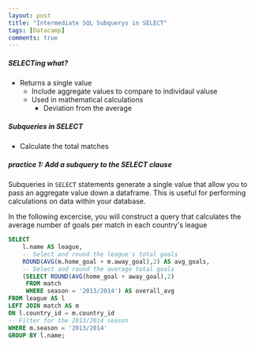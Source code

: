 ```yaml
---
layout: post
title: "Intermediate SQL Subquerys in SELECT"
tags: [Datacamp]
comments: true
---
```


##### SELECTing what?
- Returns a single value
  - Include aggregate values to compare to individaul valuse
  - Used in mathematical calculations
    - Deviation from the average

##### Subqueries in SELECT
- Calculate the total matches


##### practice 1: Add a subquery to the SELECT clause

Subqueries in `SELECT` statements generate a single value that allow you to pass an aggregate value down a dataframe. This is useful for performing calculations on data within your database.

In the following excercise, you will construct a query that calculates the average number of goals per match in each country's league

```sql
SELECT 
	l.name AS league,
    -- Select and round the league's total goals
    ROUND(AVG(m.home_goal + m.away_goal),2) AS avg_goals,
    -- Select and round the average total goals
    (SELECT ROUND(AVG(home_goal + away_goal),2) 
     FROM match
     WHERE season = '2013/2014') AS overall_avg
FROM league AS l
LEFT JOIN match AS m
ON l.country_id = m.country_id
-- Filter for the 2013/2014 season
WHERE m.season = '2013/2014'
GROUP BY l.name;
```
